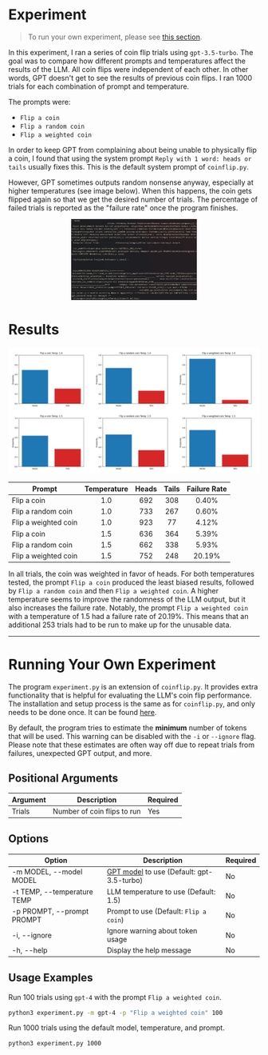 # Experiment

> To run your own experiment, please see [this section](#running-your-own-experiment).

In this experiment, I ran a series of coin flip trials using `gpt-3.5-turbo`.
The goal was to compare how different prompts and temperatures affect the results of the LLM.
All coin flips were independent of each other.
In other words, GPT doesn't get to see the results of previous coin flips.
I ran 1000 trials for each combination of prompt and temperature.

The prompts were:
- `Flip a coin`
- `Flip a random coin`
- `Flip a weighted coin`

In order to keep GPT from complaining about being unable to physically flip a coin,
I found that using the system prompt `Reply with 1 word: heads or tails` usually fixes this.
This is the default system prompt of `coinflip.py`.

However, GPT sometimes outputs random nonsense anyway,
especially at higher temperatures (see image below).
When this happens, the coin gets flipped again so that we get the desired number of trials.
The percentage of failed trials is reported as the "failure rate" once the program finishes.

<p align="center">
    <img src="extras/nonsense_output.png" alt="Broken GPT output example" width="50%">
</p>

# Results

![Bar graphs of the heads vs. tails probability for each prompt/temperature](extras/matrix.png)

|Prompt|Temperature|Heads|Tails|Failure Rate|
|---|:---:|:---:|:---:|:---:|
|Flip a coin|1.0|692|308|0.40%|
|Flip a random coin|1.0|733|267|0.60%|
|Flip a weighted coin|1.0|923|77|4.12%|
|Flip a coin|1.5|636|364|5.39%|
|Flip a random coin|1.5|662|338|5.93%|
|Flip a weighted coin|1.5|752|248|20.19%|

In all trials, the coin was weighted in favor of heads.
For both temperatures tested, the prompt `Flip a coin` produced the least biased results,
followed by `Flip a random coin` and then `Flip a weighted coin`.
A higher temperature seems to improve the randomness of the LLM output,
but it also increases the failure rate. 
Notably, the prompt `Flip a weighted coin` with a temperature of 1.5 had a failure rate of 20.19%.
This means that an additional 253 trials had to be run to make up for the unusable data.

---

# Running Your Own Experiment

The program `experiment.py` is an extension of `coinflip.py`.
It provides extra functionality that is helpful for evaluating the LLM's coin flip performance.
The installation and setup process is the same as for `coinflip.py`, and only needs to be done once.
It can be found [here](README.md#setup).

By default, the program tries to estimate the **minimum** number of tokens that will be used.
This warning can be disabled with the `-i` or `--ignore` flag.
Please note that these estimates are often way off due to repeat trials from failures,
unexpected GPT output, and more.

## Positional Arguments
|**Argument**|**Description**|**Required**|
|---|---|---|
|Trials|Number of coin flips to run|Yes|

## Options
|**Option**|**Description**|**Required**|
|---|---|---|
|-m MODEL, --model MODEL|[GPT model](https://platform.openai.com/docs/models/gpt-3-5) to use (Default: gpt-3.5-turbo)|No|
|-t TEMP, --temperature TEMP|LLM temperature to use (Default: 1.5)|No|
|-p PROMPT, --prompt PROMPT|Prompt to use (Default: `Flip a coin`)|No|
|-i, --ignore|Ignore warning about token usage|No|
|-h, --help|Display the help message|No|

## Usage Examples
Run 100 trials using `gpt-4` with the prompt `Flip a weighted coin`.
```bash
python3 experiment.py -m gpt-4 -p "Flip a weighted coin" 100
```

Run 1000 trials using the default model, temperature, and prompt.
```bash
python3 experiment.py 1000
```
